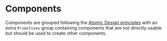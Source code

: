 # Components

<script setup>
  import { useData, withBase } from 'vitepress';
  const { theme: { value: {sidebar } } } = useData();

  const components = sidebar['/components/'];
</script>

Components are grouped following the [Atomic Design principles](https://bradfrost.com/blog/post/atomic-web-design/) with an extra `Primitives` group containing components that are not directly usable but should be used to create other components.

<template v-for="type in components" :key="type.link">
  <template v-if="type.text === 'Primitives'">

## Primitives

  </template>
  <template v-if="type.text === 'Atoms'">

## Atoms

  </template>
  <template v-if="type.text === 'Molecules'">

## Molecules

  </template>
  <template v-if="type.text === 'Organisms'">

## Organisms

  </template>
  <ul v-if="type.items">
    <li v-for="child in type.items" :key="child.link">
      <a :href="withBase(child.link)">{{ child.text }}</a>
    </li>
  </ul>
</template>
